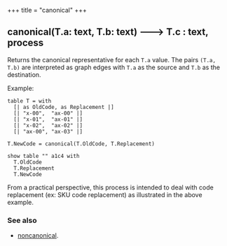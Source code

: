 +++
title = "canonical"
+++

## canonical(T.a: text, T.b: text) 🡒 T.c : text, process

Returns the canonical representative for each `T.a` value. The pairs `(T.a, T.b)` are interpreted as graph edges with `T.a` as the source and `T.b` as the destination.

Example:

```envision
table T = with
  [| as OldCode, as Replacement |]
  [| "x-00",  "ax-00" |]
  [| "x-01",  "ax-01" |]
  [| "x-02",  "ax-02" |]
  [| "ax-00", "ax-03" |]

T.NewCode = canonical(T.OldCode, T.Replacement)

show table "" a1c4 with
  T.OldCode
  T.Replacement
  T.NewCode
```

From a practical perspective, this process is intended to deal with code replacement (ex: SKU code replacement) as illustrated in the above example.

### See also

* [noncanonical](../../mno/noncanonical/).
